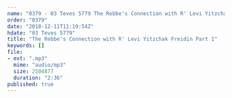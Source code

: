```yaml
---
name: "0379 - 03 Teves 5779 The Rebbe's Connection with R' Levi Yitzchak Freidin Part 1"
order: "0379"
date: "2018-12-11T11:19:54Z"
hdate: "03 Teves 5779"
title: "The Rebbe's Connection with R' Levi Yitzchak Freidin Part 1"
keywords: []
file:
- ext: ".mp3"
  mime: "audio/mp3"
  size: 2504877
  duration: "2:36"
published: true
---
```

